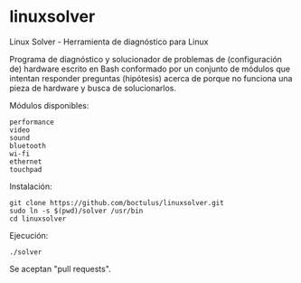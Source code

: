 # linuxsolver
Linux Solver - Herramienta de diagnóstico para Linux

Programa de diagnóstico y solucionador de problemas de (configuración de) hardware escrito en Bash conformado por un conjunto de módulos que intentan responder preguntas (hipótesis) acerca de porque no funciona una pieza de hardware y busca de solucionarlos.


Módulos disponibles:

    performance
    video
    sound
    bluetooth
    wi-fi
    ethernet
    touchpad


Instalación:

	git clone https://github.com/boctulus/linuxsolver.git
    sudo ln -s $(pwd)/solver /usr/bin
	cd linuxsolver


Ejecución:

	./solver
	

Se aceptan "pull requests". 

